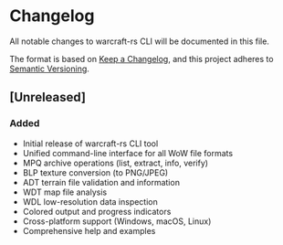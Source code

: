 # Changelog

All notable changes to warcraft-rs CLI will be documented in this file.

The format is based on [Keep a Changelog](https://keepachangelog.com/en/1.0.0/),
and this project adheres to [Semantic Versioning](https://semver.org/spec/v2.0.0.html).

## [Unreleased]

### Added
- Initial release of warcraft-rs CLI tool
- Unified command-line interface for all WoW file formats
- MPQ archive operations (list, extract, info, verify)
- BLP texture conversion (to PNG/JPEG)
- ADT terrain file validation and information
- WDT map file analysis
- WDL low-resolution data inspection
- Colored output and progress indicators
- Cross-platform support (Windows, macOS, Linux)
- Comprehensive help and examples